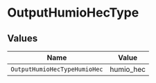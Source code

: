 # OutputHumioHecType


## Values

| Name                         | Value                        |
| ---------------------------- | ---------------------------- |
| `OutputHumioHecTypeHumioHec` | humio_hec                    |